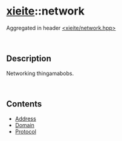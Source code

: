 # [xieite](./xieite.md)\:\:network
Aggregated in header [<xieite/network.hpp>](../include/xieite/network.hpp)

&nbsp;

## Description
Networking thingamabobs.

&nbsp;

## Contents
- [Address](./network/Address.md)
- [Domain](./network/Domain.md)
- [Protocol](./network/Protocol.md)
